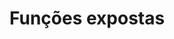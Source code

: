 <!--
 Copyright (c) 2023 Rafael F. Meneses
 
 This software is released under the MIT License.
 https://opensource.org/licenses/MIT
-->

# Funções expostas